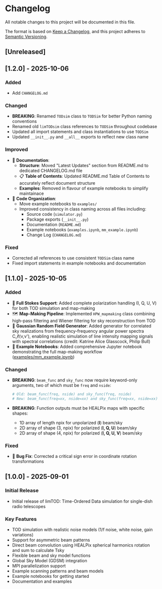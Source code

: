 # Changelog

All notable changes to this project will be documented in this file.

The format is based on [Keep a Changelog](https://keepachangelog.com/en/1.0.0/),
and this project adheres to [Semantic Versioning](https://semver.org/spec/v2.0.0.html).

## [Unreleased]

## [1.2.0] - 2025-10-06

### Added

- Add `CHANGELOG.md`

### Changed

- **BREAKING**: Renamed `TODsim` class to `TODSim` for better Python naming conventions
- Renamed old `limTODsim` class references to `TODSim` throughout codebase
- Updated all import statements and class instantiations to use `TODSim`
- Updated `__init__.py` and `__all__` exports to reflect new class name

### Improved

- 📝 **Documentation**:
  - **Structure**: Moved "Latest Updates" section from README.md to dedicated CHANGELOG.md file
  - 📋 **Table of Contents**: Updated README.md Table of Contents to accurately reflect document structure
  - **Examples**: Removed in flavour of example notebooks to simplify maintainace
- 🔧 **Code Organization**:
  - Move example notebooks to `examples/`
  - Improved consistency in class naming across all files including:
    - Source code (`simulator.py`)
    - Package exports (`__init__.py`)
    - Documentation (`README.md`)
    - Example notebooks (`examples.ipynb`, `mm_example.ipynb`)
    - Change Log (`CHANGELOG.md`)

### Fixed

- Corrected all references to use consistent `TODSim` class name
- Fixed import statements in example notebooks and documentation

## [1.1.0] - 2025-10-05

### Added

- 🎯 **Full Stokes Support**: Added complete polarization handling (I, Q, U, V) for both TOD simulation and map-making
- 🗺️ **Map-Making Pipeline**: Implemented `HPW_mapmaking` class combining high-pass filtering and Wiener filtering for sky reconstruction from TOD
- 🎲 **Gaussian Random Field Generator**: Added generator for correlated sky realizations from frequency-frequency angular power spectra C_ℓ(ν,ν'), enabling realistic simulation of line intensity mapping signals with spectral correlations (credit: Katrine Alice Glasscock, Philip Bull)
- 📓 **Example Notebooks**: Added comprehensive Jupyter notebook demonstrating the full map-making workflow ([examples/mm_example.ipynb](examples/mm_example.ipynb))

### Changed

- **BREAKING**: `beam_func` and `sky_func` now require keyword-only arguments, two of which must be `freq` and `nside`:

  ```python
  # Old: beam_func(freq, nside) and sky_func(freq, nside)
  # New: beam_func(freq=xx, nside=xx) and sky_func(freq=xx, nside=xx)
  ```

- **BREAKING**: Function outputs must be HEALPix maps with specific shapes:
  - 1D array of length npix for unpolarized (**I**) beam/sky
  - 2D array of shape (3, npix) for polarized (**I, Q, U**) beam/sky
  - 2D array of shape (4, npix) for polarized (**I, Q, U, V**) beam/sky

### Fixed

- 🐛 **Bug Fix**: Corrected a critical sign error in coordinate rotation transformations

## [1.0.0] - 2025-09-01

### Initial Release

- Initial release of limTOD: Time-Ordered Data simulation for single-dish radio telescopes

### Key Features

- TOD simulation with realistic noise models (1/f noise, white noise, gain variations)
- Support for asymmetric beam patterns
- Direct beam convolution using HEALPix spherical harmonics rotation and sum to calculate Tsky
- Flexible beam and sky model functions
- Global Sky Model (GDSM) integration
- MPI parallelization support
- Example scanning patterns and beam models
- Example notebooks for getting started
- Documentation and examples
